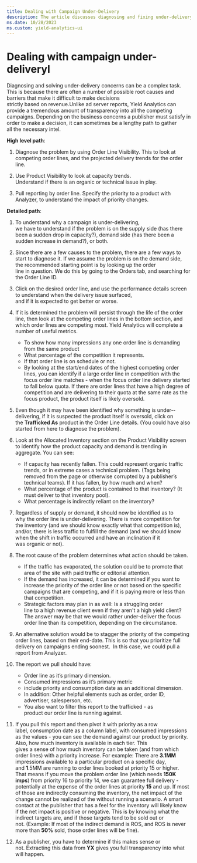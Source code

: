 ```yaml
---
title: Dealing with Campaign Under-Delivery
description: The article discusses diagnosing and fixing under-delivery issues in different scenarios, exploring root causes and noting how political obstacles complicate solutions.
ms.date: 10/28/2023
ms.custom: yield-analytics-ui
---
```


# Dealing with campaign under-deliveryl

Diagnosing and solving under-delivery concerns can be a complex task. This is because there are often a number of possible root causes and barriers that make it difficult to make decisions strictly based on revenue.Unlike ad server reports, Yield Analytics can provide a tremendous amount of transparency into all the competing campaigns. Depending on the business concerns a publisher must satisfy in order to make a decision, it can sometimes be a lengthy path to gather all the necessary intel.

**High level path**:

1. Diagnose the problem by using Order Line Visibility. This to look at competing order lines, and the projected delivery trends for the order line.

1. Use Product Visibility to look at capacity trends. Understand if there is an organic or technical issue in play.

1. Pull reporting by order line. Specify the priority to a product with Analyzer, to understand the impact of priority changes.

**Detailed path**:

1. To understand why a campaign is under-­delivering, we have to understand if the problem is on the supply side (has there been a sudden drop in capacity?), demand side (has there been a sudden increase in demand?), or both.

1. Since there are a few causes to the problem, there are a few ways to start to diagnose it. If we assume the problem is on the demand side, the recommended starting point is by looking up the order line in question. We do this by going to the Orders tab, and searching for the Order Line ID.

1. Click on the desired order line, and use the performance details screen to understand when the delivery issue surfaced, and if it is expected to get better or worse.

1. If it is determined the problem will persist through the life of the order line, then look at the competing order lines in the bottom section, and which order lines are competing most. Yield Analytics will complete a number of useful metrics.
   - To show how many impressions any one order line is demanding from the same product
   - What percentage of the competition it represents.
   - If that order line is on schedule or not.
   - By looking at the start/end dates of the highest competing order lines, you can identify if a large order line in competition with the focus order line matches - when the focus order line delivery started to fall below quota. If there are order lines that have a high degree of competition and are delivering to their quota at the same rate as the focus product, the product itself is likely oversold.

1. Even though it may have been identified why something is under-­delivering, if it is suspected the product itself is oversold, click on the **Trafficked As** product in the Order Line details. (You could have also started from here to diagnose the problem).

1. Look at the Allocated Inventory section on the Product Visibility screen to identify how the product capacity and demand is trending in aggregate. You can see:
   - If capacity has recently fallen. This could represent organic traffic trends, or in extreme cases a technical problem. (Tags being removed from the page or otherwise corrupted by a publisher’s technical teams). If it has fallen, by how much and when?
   - What percentage of the product is contained to that inventory? (It must deliver to that inventory pool).
   - What percentage is indirectly reliant on the inventory?

1. Regardless of supply or demand, it should now be identified as to why the order line is under-delivering. There is more competition for the inventory (and we should know exactly what that competition is), and/or, there is less traffic to fulfill the demand (and we should know when the shift in traffic occurred and have an inclination if it was organic or not).

1. The root cause of the problem determines what action should be taken.
   - If the traffic has evaporated, the solution could be to promote that area of the site with paid traffic or editorial attention.
   - If the demand has increased, it can be determined if you want to increase the priority of the order line or not based on the specific campaigns that are competing, and if it is paying more or less than that competition.
   - Strategic factors may plan in as well: Is a struggling order line to a high revenue client even if they aren't a high yield client?  The answer may be that we would rather under-deliver the focus order line than its competition, depending on the circumstance.

1. An alternative solution would be to stagger the priority of the competing order lines, based on their end-date. This is so that you prioritize full delivery on campaigns ending soonest.  In this case, we could pull a report from Analyzer.

1. The report we pull should have:
   - Order line as it’s primary dimension.
   - Consumed impressions as it’s primary metric
   - include priority and consumption date as an additional dimension.
   - In addition: Other helpful elements such as order, order ID, advertiser, salesperson, etc.
   - You also want to filter this report to the trafficked - as product our order line is running against.

1. If you pull this report and then pivot it with priority as a row label, consumption date as a column label, with consumed impressions as the values - you can see the demand against our product by priority. Also, how much inventory is available in each tier. This gives a sense of how much inventory can be taken (and from which order lines) with a priority increase. For example: There are **3.1MM** impressions available to a particular product on a specific day, and **1**.5MM are running to order lines booked at priority 15 or higher. That means if you move the problem order line (which needs **150K imps**) from priority 16 to priority 14, we can guarantee full delivery - potentially at the expense of the order lines at priority **15** and up. If most of those are indirectly consuming the inventory, the net impact of the change cannot be realized of the without running a scenario. A smart contact at the publisher that has a feel for the inventory will likely know if the net impact is positive or negative. This is by knowing what the indirect targets are, and if those targets tend to be sold out or not. (Example: If most of the indirect demand is ROS, and ROS is never more than **50%** sold, those order lines will be fine).

1. As a publisher, you have to determine if this makes sense or not. Extracting this data from **YX** gives you full transparency into what will happen.
